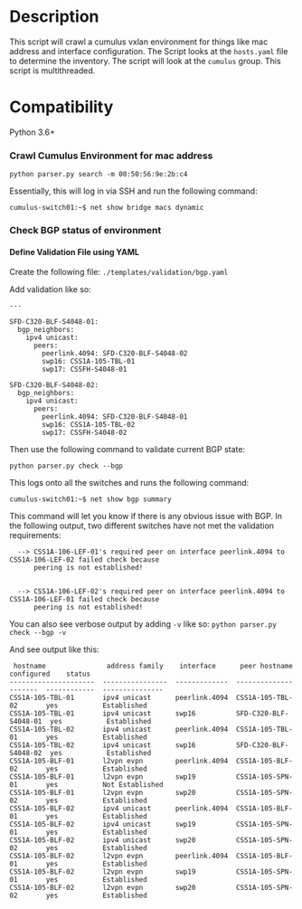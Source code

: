 # Description
This script will crawl a cumulus vxlan environment for things like mac address and interface configuration. 
The Script looks at the ```hosts.yaml``` file to determine the inventory. The script will look at the ```cumulus``` group.
This script is multithreaded. 
 
# Compatibility
Python 3.6+ 

### Crawl Cumulus Environment for mac address

```python parser.py search -m 00:50:56:9e:2b:c4```

Essentially, this will log in via SSH and run the following command:

```
cumulus-switch01:~$ net show bridge macs dynamic
```

### Check BGP status of environment

#### Define Validation File using YAML 
Create the following file:  ```./templates/validation/bgp.yaml```

Add validation like so:

```
---

SFD-C320-BLF-S4048-01:
  bgp_neighbors:
    ipv4 unicast:
      peers:
        peerlink.4094: SFD-C320-BLF-S4048-02
        swp16: CSS1A-105-TBL-01
        swp17: CSSFH-S4048-01

SFD-C320-BLF-S4048-02:
  bgp_neighbors:
    ipv4 unicast:
      peers:
        peerlink.4094: SFD-C320-BLF-S4048-01
        swp16: CSS1A-105-TBL-02
        swp17: CSSFH-S4048-02
```

Then use the following command to validate current BGP state:

```python parser.py check --bgp```

This logs onto all the switches and runs the following command:

```
cumulus-switch01:~$ net show bgp summary
```

This command will let you know if there is any obvious issue with BGP. In the following
output, two different switches have not met the validation requirements:

```
  --> CSS1A-106-LEF-01's required peer on interface peerlink.4094 to CSS1A-106-LEF-02 failed check because 
      peering is not established!  


  --> CSS1A-106-LEF-02's required peer on interface peerlink.4094 to CSS1A-106-LEF-01 failed check because 
      peering is not established!  

```

You can also see verbose output by adding ```-v``` like so: ```python parser.py check --bgp -v```

And see output like this:

```
 hostname               address family    interface      peer hostname          configured    status
---------------------  ----------------  -------------  ---------------------  ------------  ---------------
CSS1A-105-TBL-01       ipv4 unicast      peerlink.4094  CSS1A-105-TBL-02       yes           Established
CSS1A-105-TBL-01       ipv4 unicast      swp16          SFD-C320-BLF-S4048-01  yes           Established
CSS1A-105-TBL-02       ipv4 unicast      peerlink.4094  CSS1A-105-TBL-01       yes           Established
CSS1A-105-TBL-02       ipv4 unicast      swp16          SFD-C320-BLF-S4048-02  yes           Established
CSS1A-105-BLF-01       l2vpn evpn        peerlink.4094  CSS1A-105-BLF-02       yes           Established
CSS1A-105-BLF-01       l2vpn evpn        swp19          CSS1A-105-SPN-01       yes           Not Established
CSS1A-105-BLF-01       l2vpn evpn        swp20          CSS1A-105-SPN-02       yes           Established
CSS1A-105-BLF-02       ipv4 unicast      peerlink.4094  CSS1A-105-BLF-01       yes           Established
CSS1A-105-BLF-02       ipv4 unicast      swp19          CSS1A-105-SPN-01       yes           Established
CSS1A-105-BLF-02       ipv4 unicast      swp20          CSS1A-105-SPN-02       yes           Established
CSS1A-105-BLF-02       l2vpn evpn        peerlink.4094  CSS1A-105-BLF-01       yes           Established
CSS1A-105-BLF-02       l2vpn evpn        swp19          CSS1A-105-SPN-01       yes           Established
CSS1A-105-BLF-02       l2vpn evpn        swp20          CSS1A-105-SPN-02       yes           Established

```